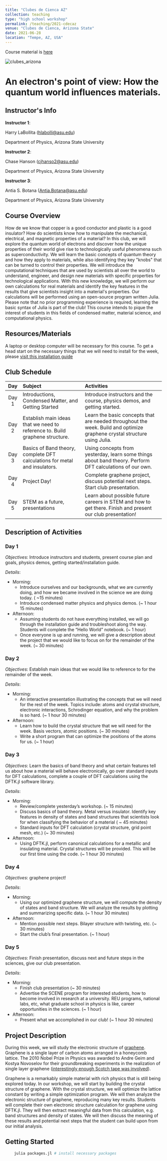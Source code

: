 ```yaml
---
title: "Clubes de Cienca AZ"
collection: teaching
type: "high school workshop"
permalink: /teaching/2021-cdecaz
venue: "Clubes de Cienca, Arizona State"
date: 2021-06-28
location: "Tempe, AZ, USA"
---
```

Course material is [here](https://github.com/harrisonlabollita/CdeCAz2021/)

![clubes_arizona](/images/clubes.png)

# An electron's point of view: How the quantum world influences materials.

## Instructor's Info

**Instructor 1**:

Harry LaBollita (<hlabolli@asu.edu>)

Department of Physics, Arizona State University

**Instructor 2**:

Chase Hanson (<cjhanso2@asu.edu>)

Department of Physics, Arizona State University


**Instructor 3**:

Antia S. Botana (<Antia.Botana@asu.edu>)

Department of Physics, Arizona State University


## Course Overview

How de we know that copper is a good conductor and plastic is a good insulator? How do scientists know how to manipulate the mechanical, electrical, and magnetic properties of a material? In this club, we will explore the quantum world of electrons and discover how the unique properties of their world give rise to technologically useful phenomena such as superconductivity. We will learn the basic concepts of quantum theory and how they apply to materials, while also identifying they key "knobs" that can be turned to control their properties. We will introduce the computational techniques that are used by scientists all over the world to understand, engineer, and design new materials with specific properties for technological applications. With this new knowledge, we will perform our own calculations for real materials and identify the key features in the results that give scientists insight into a material's properties. Our calculations will be performed using an open-source program written Julia. Please note that no prior programming experience is required, learning the basic syntax of Julia is part of the club! This course intends to pique the interest of students in this fields of condensed matter, material science, and computational physics.

## Resources/Materials

A laptop or desktop computer will be necessary for this course. To get a head start on the necessary things that we will need to install for the week, please [visit this installation guide](https://docs.google.com/document/u/0/d/1PnDlPSik45LADJd520Gzy4abgojxmO9gGSguv9IuT74/edit)

## Club Schedule 

| **Day** 			|	**Subject** 		| **Activities** |
|:-------------:|:-----------------------------|:--------------|
| Day 1                         | Introductions, Condensed Matter, and Getting Started | Introduce instructors and the course, physics demos, and getting started.|
| Day 2                         | Establish main ideas that we need to reference to. Build graphene structure. | Learn the basic concepts that are needed throughout the week. Build and optimize graphene crystal structure using Julia.|
| Day 3                         | Basics of Band theory, complete DFT calculations for metal and insulators. | Using concepts from yesterday, learn some things about band theory. Perform DFT calculations of our own.|
| Day 4                         | Project Day! | Complete graphene project, discuss potential next steps. Start club presentation.|
| Day 5                         | STEM as a future, presentations | Learn about possible future careers in STEM and how to get there. Finish and present our club presentation!|

## Description of Activities

### Day 1
*Objectives*: Introduce instructors and students, present course plan and goals, physics demos,    getting started/installation guide. 

*Details*:

 - Morning:
      - Introduce ourselves and our backgrounds, what we are currently doing, and how we became involved in the science we      are doing today. ( ~15 minutes)
      - Introduce condensed matter physics and physics demos. (~ 1 hour 15 minutes)
 - Afternoon:
      - Assuming students do not have everything installed, we will go through the installation guide and troubleshoot along the way. Students will complete the “Hello World” notebook. (~ 1 hour)
      - Once everyone is up and running, we will give a description about the project that we would like to focus on for the remainder of the week. (~ 30 minutes)

### Day 2
*Objectives*: Establish main ideas that we would like to reference to for the remainder of the week.

*Details*:

 - Morning:
      - An interactive presentation illustrating the concepts that we will need for the rest of the week. Topics include: atoms and crystal structure, electronic interactions, Schrodinger equation, and why the problem is so hard. (~ 1 hour 30 minutes)
 - Afternoon:
      - Learn how to build the crystal structure that we will need for the week. Basis vectors, atomic positions. (~ 30 minutes)
      - Write a short program that can optimize the positions of the atoms for us. (~ 1 hour)

### Day 3
*Objectives*: Learn the basics of band theory and what certain features tell us about how a material will behave electronically, go over standard inputs for DFT calculations, complete a couple of DFT calculations using the DFTK.jl software library.

*Details*:

 - Morning:
      - Review/complete yesterday’s workshop. (~ 15 minutes)
      - Discuss basics of band theory. Metal versus insulator. Identify key features in density of states and band structures that scientists look for when classifying the behavior of a material ( ~ 45 minutes)
      - Standard inputs for DFT calculation (crystal structure, grid point mesh, etc.) (~ 30 minutes)
 - Afternoon:
      - Using DFTK.jl, perform canonical calculations for a metallic and insulating material. Crystal structures will be provided. This will be our first time using the code. (~ 1 hour 30 minutes)

### Day 4
*Objectives*: graphene project!

*Details*:

 - Morning:
      - Using our optimized graphene structure, we will compute the density of states and band structure. We will analyze the results by plotting and summarizing specific data. (~ 1 hour 30 minutes)
 - Afternoon:
      - Mention possible next steps. Bilayer structure with twisting, etc. (~ 30 minutes)
      - Start the club’s final presentation. (~ 1 hour)
      
### Day 5
*Objectives*: Finish presentation, discuss next and future steps in the sciences, give our club presentation.

*Details*:

 - Morning:
      - Finish club presentation (~ 30 minutes)
      - Advertise the SCENE program for interested students, how to become involved in research at a university. REU programs, national labs, etc, what graduate school in physics is like, career opportunities in the sciences. (~ 1 hour)
 - Afternoon:
      - Present what we accomplished in our club! (~ 1 hour 30 minutes)

## Project Description 
During this week, we will study the electronic structure of [graphene](https://en.wikipedia.org/wiki/Graphene). Graphene is a single layer of carbon atoms arranged in a honeycomb lattice. The 2010 Nobel Prize in Physics was awarded to Andre Geim and Kostya Novoselov for their groundbreaking experiments in the realization of single layer graphene ([interestingly enough Scotch tape was involved](https://www.google.com/search?client=safari&rls=en&q=graphen+nobel+prize&ie=UTF-8&oe=UTF-8)).

Graphene is a remarkably simple material with rich physics that is still being explored today. In our workshop, we will start by building the crystal structure of graphene. With the crystal structure, we will optimize the lattice constant by writing a simple optimization program. We will then analyze the electronic structure of graphene, reproducing many key results. Students will complete their own electronic structure calculation for graphene using DFTK.jl. They will then extract meaningful data from this calculation, e.g. band structures and density of states. We will then discuss the meaning of these results and potential next steps that the student can build upon from our initial analysis.



## Getting Started
```julia
	julia packages.jl # install necessary packages
```

